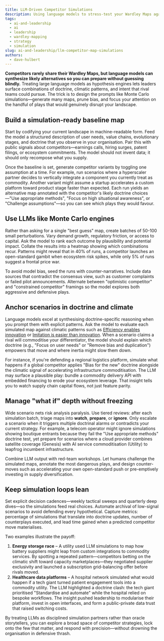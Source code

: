 ```yaml
---
title: LLM-Driven Competitor Simulations
description: Using language models to stress-test your Wardley Maps against plausible competitor plays without drowning in hypotheticals.
tags:
  - ai-and-leadership
  - ai
  - leadership
  - wardley-mapping
  - strategy
  - simulation
slug: ai-and-leadership/llm-competitor-map-simulations
authors:
  - dave-hulbert
---
```


**Competitors rarely share their Wardley Maps, but language models can synthesize likely alternatives so you can prepare without guessing blindly.** Treating large language models as hypothesis engines lets leaders surface combinations of doctrine, climatic patterns, and intent that rival teams could pursue. The trick is to design the prompts like Monte Carlo simulations—generate many maps, prune bias, and focus your attention on the handful of plays that would genuinely disrupt your landscape.

<!-- truncate -->

## Build a simulation-ready baseline map

Start by codifying your current landscape in machine-readable form. Feed the model a structured description of user needs, value chains, evolutionary stages, and doctrine that you observe in your organisation. Pair this with public signals about competitors—earnings calls, hiring surges, patent filings, or ecosystem commitments. The model should not invent data; it should only recompose what you supply.

Once the baseline is set, generate competitor variants by toggling one assumption at a time. For example, run scenarios where a hyperscaler partner decides to vertically integrate a component you currently treat as commodity. Another variant might assume a startup accelerates a custom platform toward product stage faster than expected. Each run yields an alternative map annotated with the competitor's likely doctrine choices—"Use appropriate methods", "Focus on high situational awareness", or "Challenge assumptions"—so you can see which plays they would favour.

## Use LLMs like Monte Carlo engines

Rather than asking for a single "best guess" map, create batches of 50-100 small perturbations. Vary demand growth, regulatory friction, or access to capital. Ask the model to rank each outcome by plausibility and potential impact. Collate the results into a heatmap showing which combinations recur. Patterns might reveal that in 40% of runs, a competitor launches an open-standard gambit when ecosystem risk spikes, while only 5% of runs suggest a frontal price war.

To avoid model bias, seed the runs with counter-narratives. Include data sources that contradict the consensus view, such as customer complaints or failed pilot announcements. Alternate between "optimistic competitor" and "constrained competitor" framings so the model explores both aggressive and defensive plays.

## Anchor scenarios in doctrine and climate

Language models excel at synthesising doctrine-specific reasoning when you prompt them with explicit patterns. Ask the model to evaluate each simulated map against climatic patterns such as [Efficiency enables innovation](/climatic-patterns/efficiency-enables-innovation) or [Imitation is easier than innovation](/climatic-patterns/imitation-is-easier-than-innovation). When a scenario claims a rival will commoditise your differentiator, the model should explain which doctrine (e.g., "Focus on user needs" or "Remove bias and duplication") empowers that move and where inertia might slow them down.

For instance, if you're defending a regional logistics platform, simulate what happens if a global competitor applies "Bias for the new" doctrine alongside the climatic signal of accelerating infrastructure commoditisation. The LLM may surface a plausible play: bundle a commodity delivery API with embedded financing to erode your ecosystem leverage. That insight tells you to watch supply chain capital flows, not just feature parity.

## Manage "what if" depth without freezing

Wide scenario nets risk analysis paralysis. Use tiered reviews: after each simulation batch, triage maps into **watch**, **prepare**, or **ignore**. Only escalate a scenario when it triggers multiple doctrinal alarms or contradicts your current strategy. For example, a telecom operator might ignore simulations showing boutique entrants because they fail the "Use appropriate methods" doctrine test, yet prepare for scenarios where a cloud provider combines satellite coverage (Genesis) with AI service commoditisation (Utility) to leapfrog incumbent infrastructure.

Combine LLM output with red-team workshops. Let humans challenge the simulated maps, annotate the most dangerous plays, and design counter-moves such as accelerating your own open-standard push or pre-emptively investing in supply diversification.

## Keep simulation loops lean

Set explicit decision cadences—weekly tactical sweeps and quarterly deep dives—so the simulations feed real choices. Automate archival of low-signal scenarios to avoid defending every hypothetical. Capture metrics: percentage of simulations that translate into doctrine updates, number of counterplays executed, and lead time gained when a predicted competitor move materialises.

Two examples illustrate the payoff:

1. **Energy storage race** – A utility used LLM simulations to map how battery suppliers might leap from custom integrations to commodity services. By spotting a repeated pattern—competitors betting on the climatic shift toward capacity marketplaces—they negotiated supplier exclusivity and launched a subscription grid-balancing offer before rivals moved.
2. **Healthcare data platforms** – A hospital network simulated what would happen if a tech giant turned patient engagement tools into a commodity utility. The LLM highlighted a doctrine clash: the tech giant prioritised "Standardise and automate" while the hospital relied on bespoke workflows. The insight pushed leadership to modularise their platform, invest in open interfaces, and form a public-private data trust that raised switching costs.

By treating LLMs as disciplined simulation partners rather than oracle storytellers, you can explore a broad space of competitor strategies, lock onto the few that matter, and respond with precision—without drowning the organisation in defensive thrash.
